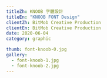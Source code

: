 ```yaml
---
titleZh: KNOOB 字體設計
titleEn: "KNOOB FONT Design"
clientZh: BitMob Creative Production
clientEn: BitMob Creative Production
date: 2020-06-04
category: graphic

thumb: font-knoob-0.jpg
gallery:
  - font-knoob-1.jpg
  - font-knoob-2.jpg
---
```


